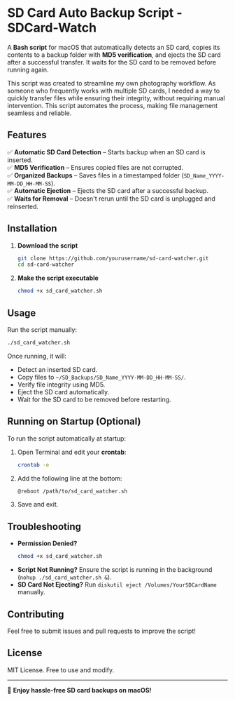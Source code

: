 # SD Card Auto Backup Script - SDCard-Watch

A **Bash script** for macOS that automatically detects an SD card, copies its contents to a backup folder with **MD5 verification**, and ejects the SD card after a successful transfer. It waits for the SD card to be removed before running again.

This script was created to streamline my own photography workflow. As someone who frequently works with multiple SD cards, I needed a way to quickly transfer files while ensuring their integrity, without requiring manual intervention. This script automates the process, making file management seamless and reliable.

## Features

✅ **Automatic SD Card Detection** – Starts backup when an SD card is inserted.\
✅ **MD5 Verification** – Ensures copied files are not corrupted.\
✅ **Organized Backups** – Saves files in a timestamped folder (`SD_Name_YYYY-MM-DD_HH-MM-SS`).\
✅ **Automatic Ejection** – Ejects the SD card after a successful backup.\
✅ **Waits for Removal** – Doesn't rerun until the SD card is unplugged and reinserted.

## Installation

1. **Download the script**

   ```sh
   git clone https://github.com/yourusername/sd-card-watcher.git
   cd sd-card-watcher
   ```

2. **Make the script executable**

   ```sh
   chmod +x sd_card_watcher.sh
   ```

## Usage

Run the script manually:

```sh
./sd_card_watcher.sh
```

Once running, it will:

- Detect an inserted SD card.
- Copy files to `~/SD_Backups/SD_Name_YYYY-MM-DD_HH-MM-SS/`.
- Verify file integrity using MD5.
- Eject the SD card automatically.
- Wait for the SD card to be removed before restarting.

## Running on Startup (Optional)

To run the script automatically at startup:

1. Open Terminal and edit your **crontab**:
   ```sh
   crontab -e
   ```
2. Add the following line at the bottom:
   ```sh
   @reboot /path/to/sd_card_watcher.sh
   ```
3. Save and exit.

## Troubleshooting

- **Permission Denied?**
  ```sh
  chmod +x sd_card_watcher.sh
  ```
- **Script Not Running?** Ensure the script is running in the background (`nohup ./sd_card_watcher.sh &`).
- **SD Card Not Ejecting?** Run `diskutil eject /Volumes/YourSDCardName` manually.

## Contributing

Feel free to submit issues and pull requests to improve the script!

## License

MIT License. Free to use and modify.

---

🚀 **Enjoy hassle-free SD card backups on macOS!**

